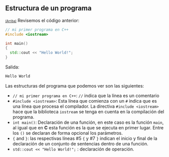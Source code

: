 
Estructura de un programa
----
<small><small>[(Arriba)](#)</small></small>
Revisemos el código anterior:
```cpp
// mi primer programa en C++
#include <iostream>

int main()
{
  std::cout << "Hello World!";
}
```
Salida:
```bash
Hello World
```

Las estructuras del programa que podemos ver son las siguientes:
- `// mi primer programa en C++`: `//` indica que la línea es un comentario
- `#include <iostream>`: Esta línea que comienza con un `#` indica que es una línea que procesa el compilador. La directiva `#include <iostream>` hace que la biblioteca `iostream` se tenga en cuenta en la compilación del programa.
- `int main()`: Declaración de una función, en este caso es la función `main`, al igual que en **C** esta función es la que se ejecuta en primer lugar. Entre los `()` se declaran de forma opcional los parámetros.
- `{` and `}`: las respectivas líneas #5 `{` y #7 `}` indican el inicio y final de la declaración de un conjunto de sentencias dentro de una función.
- `std::cout << "Hello World!";` : declaración de operación.

